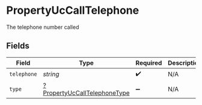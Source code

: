 # PropertyUcCallTelephone

The telephone number called


## Fields

| Field                                                                              | Type                                                                               | Required                                                                           | Description                                                                        |
| ---------------------------------------------------------------------------------- | ---------------------------------------------------------------------------------- | ---------------------------------------------------------------------------------- | ---------------------------------------------------------------------------------- |
| `telephone`                                                                        | *string*                                                                           | :heavy_check_mark:                                                                 | N/A                                                                                |
| `type`                                                                             | [?PropertyUcCallTelephoneType](../../models/shared/PropertyUcCallTelephoneType.md) | :heavy_minus_sign:                                                                 | N/A                                                                                |